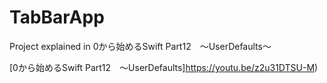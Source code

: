 # TabBarApp
Project explained in 0から始めるSwift Part12　〜UserDefaults〜 

[0から始めるSwift Part12　〜UserDefaults]https://youtu.be/z2u31DTSU-M)
